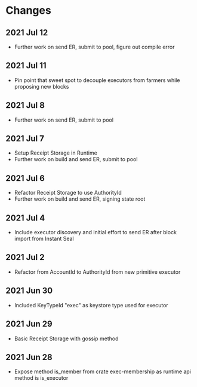 # Changes

## 2021 Jul 12

* Further work on send ER, submit to pool, figure out compile error

## 2021 Jul 11

* Pin point that sweet spot to decouple executors from farmers while proposing new blocks

## 2021 Jul 8

* Further work on send ER, submit to pool

## 2021 Jul 7

* Setup Receipt Storage in Runtime
* Further work on build and send ER, submit to pool

## 2021 Jul 6

* Refactor Receipt Storage to use AuthorityId
* Further work on build and send ER, signing state root

## 2021 Jul 4

* Include executor discovery and initial effort to send ER after block import from Instant Seal

## 2021 Jul 2

* Refactor from AccountId to AuthorityId from new primitive executor

## 2021 Jun 30

* Included KeyTypeId "exec" as keystore type used for executor

## 2021 Jun 29

* Basic Receipt Storage with gossip method

## 2021 Jun 28

* Expose method is_member from crate exec-membership as runtime api method is is_executor
